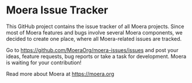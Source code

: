 # Moera Issue Tracker

This GitHub project contains the issue tracker of all Moera projects. Since
most of Moera features and bugs involve several Moera components, we decided
to create one place, where all Moera-related issues are tracked.

Go to https://github.com/MoeraOrg/moera-issues/issues and post your ideas,
feature requests, bug reports or take a task for development. Moera is waiting
for your contribution!

Read more about Moera at https://moera.org
